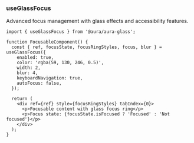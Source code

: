 ### useGlassFocus
Advanced focus management with glass effects and accessibility features.

```tsx
import { useGlassFocus } from '@aura/aura-glass';

function FocusableComponent() {
  const { ref, focusState, focusRingStyles, focus, blur } = useGlassFocus({
    enabled: true,
    color: 'rgba(59, 130, 246, 0.5)',
    width: 2,
    blur: 4,
    keyboardNavigation: true,
    autoFocus: false,
  });

  return (
    <div ref={ref} style={focusRingStyles} tabIndex={0}>
      <p>Focusable content with glass focus ring</p>
      <p>Focus state: {focusState.isFocused ? 'Focused' : 'Not focused'}</p>
    </div>
  );
}
```